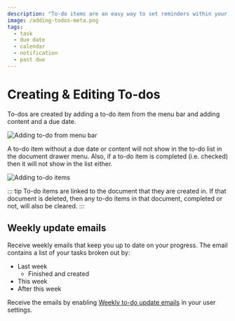 ```yaml
---
description: "To-do items are an easy way to set reminders within your notes. To-dos are created by adding a to-do item from the menu bar and adding content and a due date."
image: /adding-todos-meta.png
tags:
  - task
  - due date
  - calendar
  - notification
  - past due
---
```


# Creating & Editing To-dos

To-dos are created by adding a to-do item from the menu bar and adding content and a due date.

![Adding to-do from menu bar](/to-do-menu-bar.png)

A to-do item without a due date or content will not show in the to-do list in the document drawer menu. Also, if a to-do item is completed (i.e. checked) then it will not show in the list either.

![Adding to-do items](/adding-todos.png)

::: tip
To-do items are linked to the document that they are created in. If that document is deleted, then any to-do items in that document, completed or not, will also be cleared.
:::

## Weekly update emails

Receive weekly emails that keep you up to date on your progress. The email contains a list of your tasks broken out by:

- Last week
  - Finished and created
- This week
- After this week

Receive the emails by enabling [Weekly to-do update emails](/user-settings/settings.html#weekly-to-do-update-emails) in your user settings.
